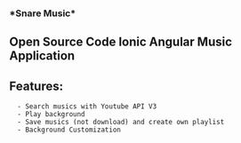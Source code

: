 <h3>*Snare Music*</h3>

<h2> Open Source Code Ionic Angular Music Application </h2>

## Features:
    
      - Search musics with Youtube API V3
      - Play background
      - Save musics (not download) and create own playlist
      - Background Customization
      

      
